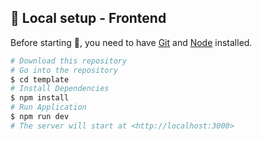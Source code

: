 ## :runner: Local setup - Frontend

Before starting :checkered_flag:, you need to have [Git](https://git-scm.com) and [Node](https://nodejs.org/en/) installed.

```bash
# Download this repository
# Go into the repository
$ cd template
# Install Dependencies
$ npm install
# Run Application
$ npm run dev
# The server will start at <http://localhost:3000>
```
